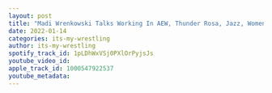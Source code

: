 ```yaml
---
layout: post
title: "Madi Wrenkowski Talks Working In AEW, Thunder Rosa, Jazz, Womens Wrestling & More"
date: 2022-01-14
categories: its-my-wrestling
author: its-my-wrestling
spotify_track_id: 1pLDhWxVSj0PXlOrPyjsJs
youtube_video_id: 
apple_track_id: 1000547922537
youtube_metadata: 
---
```

